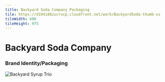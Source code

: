 ```yaml
---
title: Backyard Soda Company Packaging
tile: https://d194i88zucrucp.cloudfront.net/work/BackyardSoda-thumb-xs.jpg
tileWidth: 600
tileHeight: 975
---
```


# Backyard Soda Company
### Brand Identity/Packaging
![Backyard Syrup Trio](https://d194i88zucrucp.cloudfront.net/work/BackyardSoda_SyrupTrio-lg.jpg)
